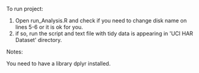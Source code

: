 To run project:

1. Open run_Analysis.R and check if you need to change disk name on lines 5-6 or it is ok for you.
2. if so, run the script and text file with tidy data is appearing in 'UCI HAR Dataset' directory.

Notes:

You need to have a library dplyr installed.

